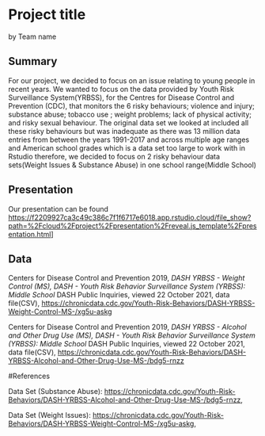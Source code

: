 Project title
================
by Team name

## Summary

For our project, we decided to focus on an issue relating to young
people in recent years. We wanted to focus on the data provided by Youth
Risk Surveillance System(YRBSS), for the Centres for Disease Control and
Prevention (CDC), that monitors the 6 risky behaviours; violence and
injury; substance abuse; tobacco use ; weight problems; lack of physical
activity; and risky sexual behaviour. The original data set we looked at
included all these risky behaviours but was inadequate as there was 13
million data entries from between the years 1991-2017 and across
multiple age ranges and American school grades which is a data set too
large to work with in Rstudio therefore, we decided to focus on 2 risky
behaviour data sets(Weight Issues & Substance Abuse) in one school
range(Middle School)

## Presentation

Our presentation can be found
<https://f2209927ca3c49c386c7f1f6717e6018.app.rstudio.cloud/file_show?path=%2Fcloud%2Fproject%2Fpresentation%2Freveal.js_template%2Fpresentation.html>\]

## Data

Centers for Disease Control and Prevention 2019, *DASH YRBSS - Weight
Control (MS), DASH - Youth Risk Behavior Surveillance System (YRBSS):
Middle School* DASH Public Inquiries, viewed 22 October 2021, data
file(CSV),
<https://chronicdata.cdc.gov/Youth-Risk-Behaviors/DASH-YRBSS-Weight-Control-MS-/xg5u-askg>

Centers for Disease Control and Prevention 2019, *DASH YRBSS - Alcohol
and Other Drug Use (MS), DASH - Youth Risk Behavior Surveillance System
(YRBSS): Middle School* DASH Public Inquiries, viewed 22 October 2021,
data file(CSV),
<https://chronicdata.cdc.gov/Youth-Risk-Behaviors/DASH-YRBSS-Alcohol-and-Other-Drug-Use-MS-/bdg5-rnzz>

#References

Data Set (Substance Abuse):
<https://chronicdata.cdc.gov/Youth-Risk-Behaviors/DASH-YRBSS-Alcohol-and-Other-Drug-Use-MS-/bdg5-rnzz>,

Data Set (Weight Issues):
<https://chronicdata.cdc.gov/Youth-Risk-Behaviors/DASH-YRBSS-Weight-Control-MS-/xg5u-askg>,
